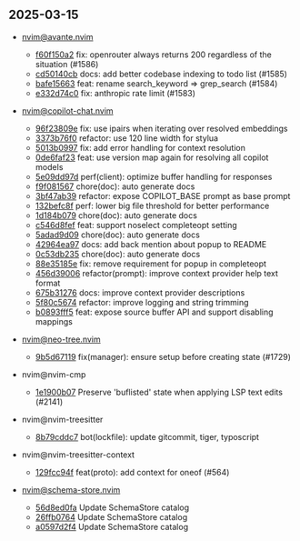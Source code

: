 ## 2025-03-15

* nvim@avante.nvim
  - [f60f150a2](https://github.com/yetone/avante.nvim/commit/f60f150a21e2a32f1b0ee194abd7f2be3bab92db) fix: openrouter always returns 200 regardless of the situation (#1586)
  - [cd50140cb](https://github.com/yetone/avante.nvim/commit/cd50140cb470d30a5a4f2d441f391b18316d57e1) docs: add better codebase indexing to todo list (#1585)
  - [bafe15663](https://github.com/yetone/avante.nvim/commit/bafe156639a4cba5c844ccc86370daa41dd6bb0c) feat: rename search_keyword => grep_search (#1584)
  - [e332d74c0](https://github.com/yetone/avante.nvim/commit/e332d74c064f2cdcebbe9914d88300cfd3a74ea8) fix: anthropic rate limit (#1583)

* nvim@copilot-chat.nvim
  - [96f23809e](https://github.com/CopilotC-Nvim/CopilotChat.nvim/commit/96f23809efdcc99b5eb1c8a8ee498de5e53bc944) fix: use ipairs when iterating over resolved embeddings
  - [3373b76f0](https://github.com/CopilotC-Nvim/CopilotChat.nvim/commit/3373b76f0db7572b4cbbc9e5a8880d944daa345a) refactor: use 120 line width for stylua
  - [5013b0997](https://github.com/CopilotC-Nvim/CopilotChat.nvim/commit/5013b09970178eae3776b2d0e8ed0640272f9238) fix: add error handling for context resolution
  - [0de6faf23](https://github.com/CopilotC-Nvim/CopilotChat.nvim/commit/0de6faf23859636271f7ed4d87abf81c5c4e59a1) feat: use version map again for resolving all copilot models
  - [5e09dd97d](https://github.com/CopilotC-Nvim/CopilotChat.nvim/commit/5e09dd97dcda539e3f56f08982d63551bb4e5b73) perf(client): optimize buffer handling for responses
  - [f9f081567](https://github.com/CopilotC-Nvim/CopilotChat.nvim/commit/f9f0815678c9323fdc02cd9e6531e9d0ba3f6e53) chore(doc): auto generate docs
  - [3bf47ab39](https://github.com/CopilotC-Nvim/CopilotChat.nvim/commit/3bf47ab3929fbfcaf74ea15f3dad989cc4baaca7) refactor: expose COPILOT_BASE prompt as base prompt
  - [132befc8f](https://github.com/CopilotC-Nvim/CopilotChat.nvim/commit/132befc8f533a67ddbd4b40297f864397664670f) perf: lower big file threshold for better performance
  - [1d184b079](https://github.com/CopilotC-Nvim/CopilotChat.nvim/commit/1d184b0792b907685f15ca43e14e20ac44da6a5c) chore(doc): auto generate docs
  - [c546d8fef](https://github.com/CopilotC-Nvim/CopilotChat.nvim/commit/c546d8fef5631ed7b9ee21d5f4f75b05c4575f4d) feat: support noselect completeopt setting
  - [5adad9d09](https://github.com/CopilotC-Nvim/CopilotChat.nvim/commit/5adad9d09ceec3dc42facadf5dde1f598239c6be) chore(doc): auto generate docs
  - [42964ea97](https://github.com/CopilotC-Nvim/CopilotChat.nvim/commit/42964ea970e462fe3c018979ebb9ea0e99d30f12) docs: add back mention about popup to README
  - [0c53db235](https://github.com/CopilotC-Nvim/CopilotChat.nvim/commit/0c53db2355624af6d637f84edc067c8fd58e97a2) chore(doc): auto generate docs
  - [88e35185e](https://github.com/CopilotC-Nvim/CopilotChat.nvim/commit/88e35185e569716141e6431704430e8ea9e8f83c) fix: remove requirement for popup in completeopt
  - [456d39006](https://github.com/CopilotC-Nvim/CopilotChat.nvim/commit/456d3900680b431f72e7f4f350c802dc6b9091c4) refactor(prompt): improve context provider help text format
  - [675b31276](https://github.com/CopilotC-Nvim/CopilotChat.nvim/commit/675b31276815c76a4c21e911c3bd4eda621f9616) docs: improve context provider descriptions
  - [5f80c5674](https://github.com/CopilotC-Nvim/CopilotChat.nvim/commit/5f80c56746caa1d71f1cca2bc354d6923ce61582) refactor: improve logging and string trimming
  - [b0893fff5](https://github.com/CopilotC-Nvim/CopilotChat.nvim/commit/b0893fff5f2d3b22155f3113381a614fd4f65a8a) feat: expose source buffer API and support disabling mappings

* nvim@neo-tree.nvim
  - [9b5d67119](https://github.com/nvim-neo-tree/neo-tree.nvim/commit/9b5d67119c46e3262ffe1508fe6d8540b79ad75d) fix(manager): ensure setup before creating state (#1729)

* nvim@nvim-cmp
  - [1e1900b07](https://github.com/hrsh7th/nvim-cmp/commit/1e1900b0769324a9675ef85b38f99cca29e203b3) Preserve 'buflisted' state when applying LSP text edits (#2141)

* nvim@nvim-treesitter
  - [8b79cddc7](https://github.com/nvim-treesitter/nvim-treesitter/commit/8b79cddc708cb8549562f0101f7f509ad7cebf97) bot(lockfile): update gitcommit, tiger, typoscript

* nvim@nvim-treesitter-context
  - [129fcc94f](https://github.com/nvim-treesitter/nvim-treesitter-context/commit/129fcc94fa986692926366e940a46f00d2a4abbe) feat(proto): add context for oneof (#564)

* nvim@schema-store.nvim
  - [56d8ed0fa](https://github.com/b0o/SchemaStore.nvim/commit/56d8ed0fa1516242085ba5e95d7f49fad50d5754) Update SchemaStore catalog
  - [26ffb0764](https://github.com/b0o/SchemaStore.nvim/commit/26ffb0764d6fb08bade49f05ed6fae67bd5a7bdf) Update SchemaStore catalog
  - [a0597d2f4](https://github.com/b0o/SchemaStore.nvim/commit/a0597d2f4c3e3511e43d8d5baed3abb484199ce2) Update SchemaStore catalog